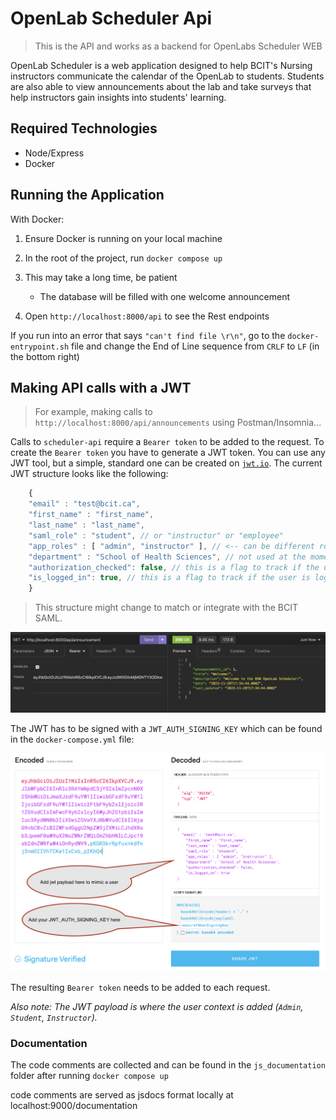 # OpenLab Scheduler Api

> This is the API and works as a backend for OpenLabs Scheduler WEB

OpenLab Scheduler is a web application designed to help BCIT's Nursing instructors communicate the calendar of the OpenLab to students. Students are also able to view announcements about the lab and take surveys that help instructors gain insights into students' learning.

## Required Technologies

- Node/Express
- Docker

## Running the Application

With Docker:

1. Ensure Docker is running on your local machine
1. In the root of the project, run `docker compose up`
1. This may take a long time, be patient

    - The database will be filled with one welcome announcement

1. Open `http://localhost:8000/api` to see the Rest endpoints

If you run into an error that says `"can't find file \r\n"`, go to the `docker-entrypoint.sh` file and change the End of Line sequence from `CRLF` to `LF` (in the bottom right)

## Making API calls with a JWT

> For example, making calls to `http://localhost:8000/api/announcements` using Postman/Insomnia...

Calls to `scheduler-api` require a `Bearer token` to be added to the request. To create the `Bearer token` you have to generate a JWT token. You can use any JWT tool, but a simple, standard one can be created on [`jwt.io`](https://jwt.io). The current JWT structure looks like the following:

```javascript
    {
    "email" : "test@bcit.ca",
    "first_name" : "first_name",
    "last_name" : "last_name",
    "saml_role" : "student", // or "instructor" or "employee"
    "app_roles" : [ "admin", "instructor" ], // <-- can be different roles combined 
    "department" : "School of Health Sciences", // not used at the moment, it's here for future use
    "authorization_checked": false, // this is a flag to track if the user's authorization has been checked on the backend
    "is_logged_in": true, // this is a flag to track if the user is logged in
    }
```

> This structure might change to match or integrate with the BCIT SAML.

![jwt-announcement.png](./jwt-announcement.png)

The JWT has to be signed with a `JWT_AUTH_SIGNING_KEY` which can be found in the `docker-compose.yml` file:

![jwt-signing.png](./jwt-signing.png)

The resulting `Bearer token` needs to be added to each request.

*Also note: The JWT payload is where the user context is added (`Admin`, `Student`, `Instructor`).*


### Documentation

The code comments are collected and can be found in the `js_documentation` folder after running `docker compose up`

code comments are served as jsdocs format locally at localhost:9000/documentation